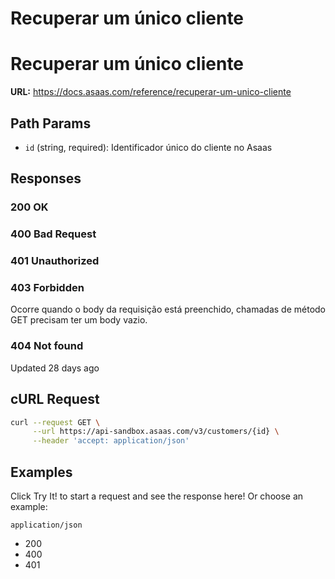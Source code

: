 # Recuperar um único cliente

# Recuperar um único cliente

**URL:** https://docs.asaas.com/reference/recuperar-um-unico-cliente

## Path Params

*   `id` (string, required): Identificador único do cliente no Asaas

## Responses

### 200 OK

### 400 Bad Request

### 401 Unauthorized

### 403 Forbidden

Ocorre quando o body da requisição está preenchido, chamadas de método GET precisam ter um body vazio.

### 404 Not found

Updated 28 days ago

## cURL Request

```bash
curl --request GET \
     --url https://api-sandbox.asaas.com/v3/customers/{id} \
     --header 'accept: application/json'
```

## Examples

Click Try It! to start a request and see the response here! Or choose an example:

`application/json`

*   200
*   400
*   401
